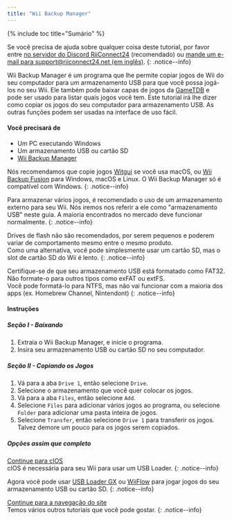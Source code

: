 ```yaml
---
title: "Wii Backup Manager"
---
```


{% include toc title="Sumário" %}

Se você precisa de ajuda sobre qualquer coisa deste tutorial, por favor entre [no servidor do Discord RiiConnect24](https://discord.gg/rc24) (recomendado) ou [mande um e-mail para support@riiconnect24.net (em inglês)](mailto:support@riiconnect24.net).
{: .notice--info}

Wii Backup Manager é um programa que lhe permite copiar jogos de Wii do seu computador para um armazenamento USB para que você possa jogá-los no seu Wii. Ele também pode baixar capas de jogos da [GameTDB](https://gametdb.com/) e pode ser usado para listar quais jogos você tem. Este tutorial irá lhe dizer como copiar os jogos do seu computador para armazenamento USB. As outras funções podem ser usadas na interface de uso fácil.
#### Você precisará de

* Um PC executando Windows
* Um armazenamento USB ou cartão SD
* [Wii Backup Manager](https://static.wiidatabase.de/Wii-Backup-Manager.zip)


Nós recomendamos que copie jogos [Witgui](https://desairem.com/wordpress/category/witgui-download/) se você usa macOS, ou [Wii Backup Fusion](https://github.com/larsenv/Wii-Backup-Fusion) para Windows, macOS e Linux. O Wii Backup Manager só é compatível com Windows.
{: .notice--info}

Para armazenar vários jogos, é recomendado o uso de um armazenamento externo para seu Wii. Nós iremos nos referir a ele como "armazenamento USB" neste guia. A maioria encontrados no mercado deve funcionar normalmente.
{: .notice--info}

Drives de flash não são recomendados, por serem pequenos e poderem variar de comportamento mesmo entre o mesmo produto. <br> Como uma alternativa, você pode simplesmente usar um cartão SD, mas o slot de cartão SD do Wii é lento.
{: .notice--info}

Certifique-se de que seu armazenamento USB está formatado como FAT32. Não formate-o para outros tipos como exFAT ou extFS. <br> Você pode formatá-lo para NTFS, mas não vai funcionar com a maioria dos apps (ex. Homebrew Channel, Nintendont)
{: .notice--info}

#### Instruções

##### Seção I - Baixando

1. Extraia o Wii Backup Manager, e inicie o programa.
2. Insira seu armazenamento USB ou cartão SD no seu computador.

##### Seção II - Copiando os Jogos

1. Vá para a aba `Drive 1`, então selecione `Drive`.
2. Selecione o armazenamento que você quer colocar os jogos.
3. Vá para a aba `Files`, então selecione `Add`.
4. Selecione `Files` para adicionar vários jogos ao programa, ou selecione `Folder` para adicionar uma pasta inteira de jogos.
5. Selecione `Transfer`, então selecione `Drive 1` para transferir os jogos. Talvez demore um pouco para os jogos serem copiados.

##### Opções assim que completo

[Continue para cIOS](cios)<br> cIOS é necessária para seu Wii para usar um USB Loader.
{: .notice--info}

Agora você pode usar [USB Loader GX](usbloadergx) ou [WiiFlow](wiiflow) para jogar jogos do seu armazenamento USB ou cartão SD.
{: .notice--info}

[Continue para a navegação do site](site-navigation)<br> Temos vários outros tutoriais que você pode gostar.
{: .notice--info}

